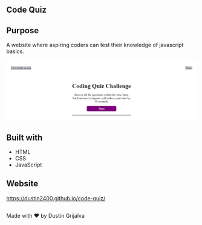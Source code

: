 ## Code Quiz

## Purpose
A website where aspiring coders can test their knowledge of javascript basics.

![screenshot](./assets/images/code-quiz.jpg)

## Built with
* HTML
* CSS
* JavaScript

## Website
https://dustin2400.github.io/code-quiz/

##
Made with ❤️ by Dustin Grijalva